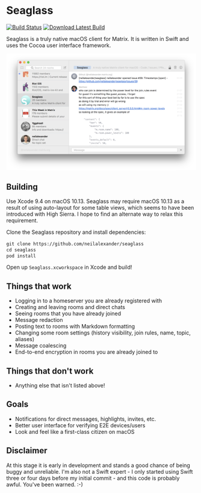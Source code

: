 # Seaglass
[![Build Status](https://travis-ci.org/neilalexander/seaglass.svg?branch=master)](https://travis-ci.org/neilalexander/seaglass)
[![Download Latest Build](https://api.bintray.com/packages/neilalexander/Seaglass/Seaglass/images/download.svg)](https://bintray.com/neilalexander/Seaglass/Seaglass/_latestVersion#files)

Seaglass is a truly native macOS client for Matrix. It is written in Swift and
uses the Cocoa user interface framework.

![Screenshot of Seaglass](image.png)

## Building

Use Xcode 9.4 on macOS 10.13. Seaglass may require macOS 10.13 as a result of
using auto-layout for some table views, which seems to have been introduced with
High Sierra. I hope to find an alternate way to relax this requirement.

Clone the Seaglass repository and install dependencies:
```
git clone https://github.com/neilalexander/seaglass
cd seaglass
pod install
```
Open up `Seaglass.xcworkspace` in Xcode and build!

## Things that work

- Logging in to a homeserver you are already registered with
- Creating and leaving rooms and direct chats
- Seeing rooms that you have already joined
- Message redaction
- Posting text to rooms with Markdown formatting
- Changing some room settings (history visibility, join rules, name, topic, aliases)
- Message coalescing
- End-to-end encryption in rooms you are already joined to

## Things that don't work

- Anything else that isn't listed above!

## Goals

- Notifications for direct messages, highlights, invites, etc.
- Better user interface for verifying E2E devices/users
- Look and feel like a first-class citizen on macOS

## Disclaimer

At this stage it is early in development and stands a good chance of being buggy
and unreliable. I'm also not a Swift expert - I only started using Swift three
or four days before my initial commit - and this code is probably awful. You've
been warned. :-)
